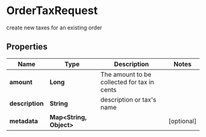 

# OrderTaxRequest

create new taxes for an existing order

## Properties

| Name | Type | Description | Notes |
|------------ | ------------- | ------------- | -------------|
|**amount** | **Long** | The amount to be collected for tax in cents |  |
|**description** | **String** | description or tax&#39;s name |  |
|**metadata** | **Map&lt;String, Object&gt;** |  |  [optional] |



